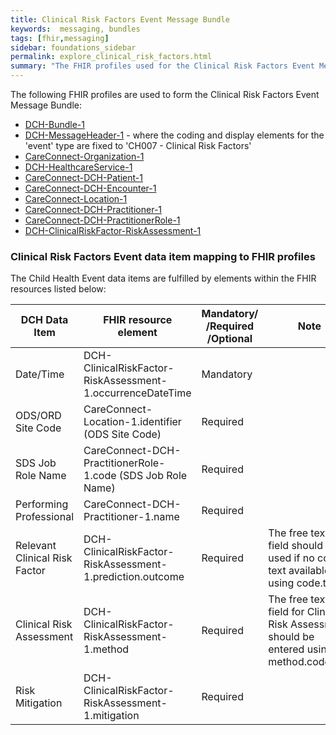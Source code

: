 ```yaml
---
title: Clinical Risk Factors Event Message Bundle
keywords:  messaging, bundles
tags: [fhir,messaging]
sidebar: foundations_sidebar
permalink: explore_clinical_risk_factors.html
summary: "The FHIR profiles used for the Clinical Risk Factors Event Message Bundle"
---
```


The following FHIR profiles are used to form the Clinical Risk Factors Event Message Bundle:

- [DCH-Bundle-1](https://fhir.nhs.uk/STU3/StructureDefinition/DCH-Bundle-1)
- [DCH-MessageHeader-1](https://fhir.nhs.uk/STU3/StructureDefinition/DCH-MessageHeader-1) - where the coding and display elements for the 'event' type are fixed to 'CH007 - Clinical Risk Factors'
- [CareConnect-Organization-1](https://fhir.hl7.org.uk/STU3/StructureDefinition/CareConnect-Organization-1)
- [DCH-HealthcareService-1](https://fhir.nhs.uk/STU3/StructureDefinition/DCH-HealthcareService-1)
- [CareConnect-DCH-Patient-1](https://fhir.nhs.uk/STU3/StructureDefinition/CareConnect-DCH-Patient-1)
- [CareConnect-DCH-Encounter-1](https://fhir.nhs.uk/STU3/StructureDefinition/CareConnect-DCH-Encounter-1)
- [CareConnect-Location-1](https://fhir.hl7.org.uk/STU3/StructureDefinition/CareConnect-Location-1)
- [CareConnect-DCH-Practitioner-1](https://fhir.nhs.uk/STU3/StructureDefinition/CareConnect-DCH-Practitioner-1)
- [CareConnect-DCH-PractitionerRole-1](https://fhir.nhs.uk/STU3/StructureDefinition/CareConnect-DCH-PractitionerRole-1)
- [DCH-ClinicalRiskFactor-RiskAssessment-1](https://fhir.nhs.uk/STU3/StructureDefinition/DCH-ClinicalRiskFactor-RiskAssessment-1)

### Clinical Risk Factors Event data item mapping to FHIR profiles ###

The Child Health Event data items are fulfilled by elements within the FHIR resources listed below:

| DCH Data Item          | FHIR resource element                                                 | Mandatory/<br/>/Required<br/>/Optional | Note                    |
|------------------------|-----------------------------------------------------------------------|----------------------------------------|-------------------------|
| Date/Time              | DCH-ClinicalRiskFactor-RiskAssessment-1.occurrenceDateTime            | Mandatory                              |                         |
| ODS/ORD Site Code      | CareConnect-Location-1.identifier (ODS Site Code)                     | Required                               |                         |
| SDS Job Role Name      | CareConnect-DCH-PractitionerRole-1.code (SDS Job Role Name)           | Required                               |                         |
| Performing Professional   | CareConnect-DCH-Practitioner-1.name                                | Required                               |                         |
| Relevant Clinical Risk Factor | DCH-ClinicalRiskFactor-RiskAssessment-1.prediction.outcome     | Required                               | The free text field should be used if no coded text available, using code.text |
| Clinical Risk Assessment      | DCH-ClinicalRiskFactor-RiskAssessment-1.method                 | Required                               | The free text field for Clinical Risk Assessment should be entered using method.code.text |
| Risk Mitigation      | DCH-ClinicalRiskFactor-RiskAssessment-1.mitigation                      | Required                               |                         |
